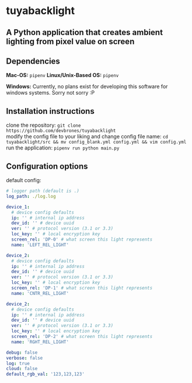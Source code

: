 # tuyabacklight
## A Python application that creates ambient lighting from pixel value on screen

## Dependencies
**Mac-OS:**
```pipenv```
**Linux/Unix-Based OS:**
```pipenv```

**Windows:**
Currently, no plans exist for developing this software for windows systems. Sorry not sorry :P
## Installation instructions

clone the repository: ```git clone https://github.com/devbrones/tuyabacklight```\
modify the config file to your liking and change config file name: ```cd tuyabacklight/src && mv config_blank.yml config.yml && vim config.yml```\
run the application: ```pipenv run python main.py```

## Configuration options
default config:
```yml
# logger path (default is .)
log_path: ./log.log

device_1:
  # device config defaults
  ip: '' # internal ip address
  dev_id: '' # device uuid
  ver: '' # protocol version (3.1 or 3.3)
  loc_key: '' # local encryption key
  screen_rel: 'DP-0' # what screen this light represents
  name: 'LEFT_REL_LIGHT'

device_2:
  # device config defaults
  ip: '' # internal ip address
  dev_id: '' # device uuid
  ver: '' # protocol version (3.1 or 3.3)
  loc_key: '' # local encryption key
  screen_rel: 'DP-1' # what screen this light represents
  name: 'CNTR_REL_LIGHT'

device_2:
  # device config defaults
  ip: '' # internal ip address
  dev_id: '' # device uuid
  ver: '' # protocol version (3.1 or 3.3)
  loc_key: '' # local encryption key
  screen_rel: 'DP-2' # what screen this light represents
  name: 'RGHT_REL_LIGHT'

debug: false
verbose: false
log: true
cloud: false
default_rgb_val: '123,123,123'
```
